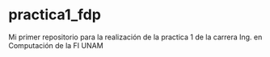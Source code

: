 # practica1_fdp
Mi primer repositorio para la realización de la practica 1 de la carrera Ing. en Computación de la FI UNAM
